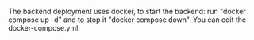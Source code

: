 The backend deployment uses docker, to start the backend: run "docker compose up -d" and to stop it "docker compose down".
You can edit the docker-compose.yml.

